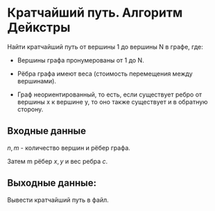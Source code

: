 # Кратчайший путь. Алгоритм Дейкстры

Найти кратчайший путь от вершины 1 до вершины N в графе, где:

- Вершины графа пронумерованы от 1 до N.

- Рёбра графа имеют веса (стоимость перемещения между вершинами).

- Граф неориентированный, то есть, если существует ребро от вершины x к вершине y, то оно также существует и в обратную сторону.

## Входные данные

$n, m$ - количество вершин и рёбер графа.

Затем m рёбер $x, y$ и вес ребра $c$.

## Выходные данные:

Вывести кратчайший путь в файл.
